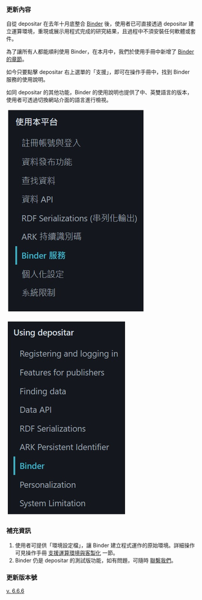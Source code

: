 ### 更新內容
自從 depositar 在去年十月底整合 [Binder](https://binder.depositar.io/) 後，使用者已可直接透過 depositar 建立運算環境，重現或展示用程式完成的研究結果，且過程中不須安裝任何軟體或套件。

為了讓所有人都能順利使用 Binder，在本月中，我們於使用手冊中新增了 [Binder 的章節](https://docs.depositar.io/zh-tw/6.6.6/user-guide/binder.html#)。

如今只要點擊 depositar 右上選單的「支援」，即可在操作手冊中，找到 Binder 服務的使用說明。

如同 depositar 的其他功能，Binder 的使用說明也提供了中、英雙語言的版本，使用者可透過切換網站介面的語言進行檢視。

![Binder menu.jpg](/assets/img/news/2024-05-24_Binder-menu.jpg)

![Binder menu_en.jpg](/assets/img/news/2024-05-24_Binder-menu-en.jpg)

### 補充資訊
1. 使用者可提供「環境設定檔」，讓 Binder 建立程式運作的原始環境。詳細操作可見操作手冊 [支援運算環境與客製化](https://docs.depositar.io/zh-tw/6.6.6/user-guide/binder.html#id6) 一節。
2. Binder 仍是 depositar 的測試版功能，如有問題，可隨時 [聯繫我們](mailto:data.contact@depositar.io)。

### 更新版本號
[v. 6.6.6](https://docs.depositar.io/en/stable/changelog.html)
